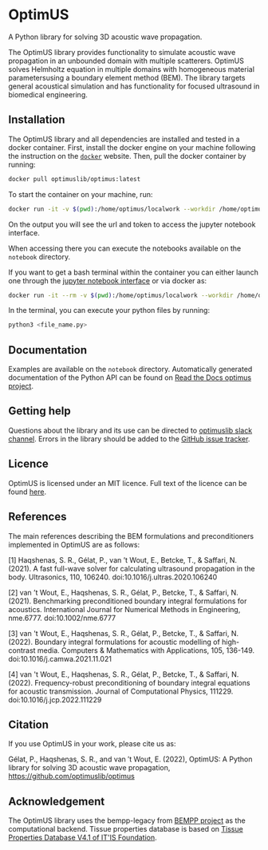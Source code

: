 # OptimUS
A Python library for solving 3D acoustic wave propagation.

The OptimUS library provides functionality to simulate acoustic wave propagation in an unbounded domain with multiple scatterers. OptimUS solves Helmholtz equation in multiple domains with homogeneous material parametersusing a boundary element method (BEM). The library targets general acoustical simulation and has functionality for focused ultrasound in biomedical engineering.


## Installation
The OptimUS library and all dependencies are installed and tested in a docker container. First, install the docker engine on your machine following the instruction on the [`docker`](https://docs.docker.com/engine/install/) website. Then, pull the docker container by running:

```bash
docker pull optimuslib/optimus:latest
```

To start the container on your machine, run:

```bash
docker run -it -v $(pwd):/home/optimus/localwork --workdir /home/optimus/localwork -p 8888:8888 optimuslib/optimus:latest
```
On the output you will see the url and token to access the jupyter notebook interface.

When accessing there you can execute the notebooks available on the `notebook` directory.

If you want to get a bash terminal within the container you can either launch one through the [jupyter notebook interface](http://localhost:8888) or via docker as:

```bash
docker run -it --rm -v $(pwd):/home/optimus/localwork --workdir /home/optimus/localwork optimuslib/optimus:latest 
```
In the terminal, you can execute your python files by running:

```bash
python3 <file_name.py>
```

## Documentation
Examples are available on the `notebook` directory. Automatically generated documentation of the Python API
can be found on [Read the Docs optimus project](https://readthedocs.org/projects/optimuslib/).

## Getting help
Questions about the library and its use can be directed to [optimuslib slack channel]().
Errors in the library should be added to the [GitHub issue tracker](https://github.com/optimuslib/optimus/issues).

## Licence
OptimUS is licensed under an MIT licence. Full text of the licence can be found [here](LICENSE.md).

## References
The main references describing the BEM formulations and preconditioners implemented in OptimUS are as follows:

[1] Haqshenas, S. R., Gélat, P., van ’t Wout, E., Betcke, T., & Saffari, N. (2021). A fast full-wave solver for calculating ultrasound propagation in the body. Ultrasonics, 110, 106240. doi:10.1016/j.ultras.2020.106240

[2] van ’t Wout, E., Haqshenas, S. R., Gélat, P., Betcke, T., & Saffari, N. (2021). Benchmarking preconditioned boundary integral formulations for acoustics. International Journal for Numerical Methods in Engineering, nme.6777. doi:10.1002/nme.6777

[3] van 't Wout, E., Haqshenas, S. R., Gélat, P., Betcke, T., & Saffari, N. (2022). Boundary integral formulations for acoustic modelling of high-contrast media. Computers & Mathematics with Applications, 105, 136-149. doi:10.1016/j.camwa.2021.11.021

[4] van 't Wout, E., Haqshenas, S. R., Gélat, P., Betcke, T., & Saffari, N. (2022). Frequency-robust preconditioning of boundary integral equations for acoustic transmission. Journal of Computational Physics, 111229. doi:10.1016/j.jcp.2022.111229


## Citation
If you use OptimUS in your work, please cite us as:

Gélat, P., Haqshenas, S. R., and van ′t Wout, E. (2022), OptimUS: A Python library for solving 3D acoustic wave propagation, https://github.com/optimuslib/optimus

## Acknowledgement
The OptimUS library uses the bempp-legacy from [BEMPP project](https://github.com/bempp) as the computational backend. 
Tissue properties database is based on [Tissue Properties Database V4.1 of IT'IS Foundation](https://itis.swiss/virtual-population/tissue-properties/downloads/database-v4-1/).


